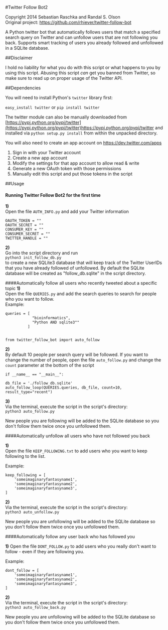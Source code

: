 #Twitter Follow Bot2

Copyright 2014 Sebastian Raschka and Randal S. Olson  
Original project: https://github.com/rhiever/twitter-follow-bot



A Python twitter bot that automatically follows users that
match a specified search query on Twitter and can unfollow
users that are not following you back.
Supports smart tracking of users you already followed and 
unfollowed in a SQLite database.



##Disclaimer

I hold no liability for what you do with this script or what happens to you by using this script. Abusing this script *can* get you banned from Twitter, so make sure to read up on proper usage of the Twitter API.


##Dependencies

You will need to install Python's `twitter` library first:

```easy_install twitter```
or
```pip install twitter```
    
The twitter module can also be manually downloaded from [https://pypi.python.org/pypi/twitter](https://pypi.python.org/pypi/twitter)https://pypi.python.org/pypi/twitter and installed via
```python setup.py install```
from within the unpacked directory.
    
You will also need to create an app account on https://dev.twitter.com/apps

1. Sign in with your Twitter account
2. Create a new app account
3. Modify the settings for that app account to allow read & write
4. Generate a new OAuth token with those permissions
5. Manually edit this script and put those tokens in the script


##Usage

#### Running Twitter Follow Bot2 for the first time

**1)**  
Open the file `AUTH_INFO.py` and add your Twitter information


	OAUTH_TOKEN = ""
	OAUTH_SECRET = ""
	CONSUMER_KEY = ""
	CONSUMER_SECRET = ""
	TWITTER_HANDLE = ""



**2)**  
Go into the script directory and run  
`python3 init_follow_db.py`  
to create a new SQLite3 database that will keep track of the Twitter UserIDs that you have already followed of unfollowed.
By default the SQLite database will be created as "follow_db.sqlite" in the script directory.



####Automatically follow all users who recently tweeted about a specific topic
**1)**  
Open the file `QUERIES.py` and add the search queries to search for people  
who you want to follow.  
Example:

	
	queries = [
				"bioinformatics",
                "Python AND sqlite3""
              ]
	

    from twitter_follow_bot import auto_follow
  
**2)**  
By default 10 people per search query will be followed. If you want to change
the number of people, open the file `auto_follow.py` and change the `count`
parameter at the bottom of the script
	
	if __name__ == "__main__":
                       
    db_file = './follow_db.sqlite'
    auto_follow_loop(QUERIES.queries, db_file, count=10, result_type="recent")

**3)**  
Via the terminal, execute the script in the script's directory:  
	`python3 auto_follow.py`

New people you are following will be added to the SQLite database so you don't follow them twice once you unfollowed them.



####Automatically unfollow all users who have not followed you back

**1)**  
Open the file `KEEP_FOLLOWING.txt` to add users who you want to keep following to the list.

Example:
	
	keep_following = [
        'someimaginaryfantasyname1',
        'someimaginaryfantasyname2',
        'someimaginaryfantasyname3',
    ]

**2)**  
Via the terminal, execute the script in the script's directory:  
	`python3 auto_unfollow.py`

New people you are unfollowing will be added to the SQLite database so you don't follow them twice once you unfollowed them.

####Automatically follow any user back who has followed you

**1)**
Open the file `DONT_FOLLOW.py` to add users who you really don't want to
follow - even if they are following you.

Example:
	
	dont_follow = [
        'someimaginaryfantasyname1',
        'someimaginaryfantasyname2',
        'someimaginaryfantasyname3',
    ]

**2)**  
Via the terminal, execute the script in the script's directory:  
	`python3 auto_follow_back.py`

New people you are unfollowing will be added to the SQLite database so you don't follow them twice once you unfollowed them.
